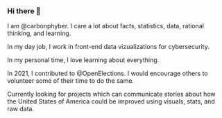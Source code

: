 ### Hi there 👋

I am @carbonphyber. I care a lot about facts, statistics, data, rational thinking, and learning.

In my day job, I work in front-end data vizualizations for cybersecurity.

In my personal time, I love learning about everything.

In 2021, I contributed to @OpenElections. I would encourage others to volunteer some of their time to do the same.

Currently looking for projects which can communicate stories about how the United States of America could be improved using visuals, stats, and raw data.

<!--
**carbonphyber/carbonphyber** is a ✨ _special_ ✨ repository because its `README.md` (this file) appears on your GitHub profile.

Here are some ideas to get you started:

- 🔭 I’m currently working on ...
- 🌱 I’m currently learning ...
- 👯 I’m looking to collaborate on ...
- 🤔 I’m looking for help with ...
- 💬 Ask me about ...
- 📫 How to reach me: ...
- 😄 Pronouns: ...
- ⚡ Fun fact: ...
-->
